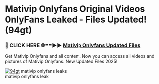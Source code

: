 # Mativip Onlyfans Original Videos 0nlyFans Leaked - Files Updated! (94gt)

<h3>🔴 CLICK HERE 🌐==►► <a href="https://tinyurl.com/2jnfzry5" rel="nofollow">Mativip Onlyfans Updated Files</a></h3>

Get Mativip Onlyfans and all content. Now you can access all videos and pictures of Mativip Onlyfans. New Updated Files 2025!

[![94gt](https://i.imgur.com/GyGTBgg.gif)](https://tinyurl.com/2jnfzry5)
mativip onlyfans leaks<br>
mativip onlyfans leak